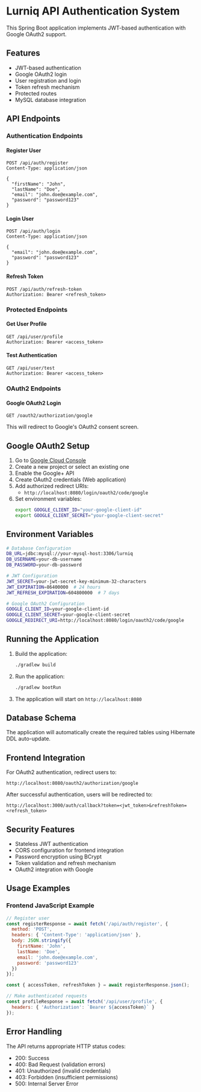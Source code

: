 # Lurniq API Authentication System

This Spring Boot application implements JWT-based authentication with Google OAuth2 support.

## Features

- JWT-based authentication
- Google OAuth2 login
- User registration and login
- Token refresh mechanism
- Protected routes
- MySQL database integration

## API Endpoints

### Authentication Endpoints

#### Register User
```
POST /api/auth/register
Content-Type: application/json

{
  "firstName": "John",
  "lastName": "Doe",
  "email": "john.doe@example.com",
  "password": "password123"
}
```

#### Login User
```
POST /api/auth/login
Content-Type: application/json

{
  "email": "john.doe@example.com",
  "password": "password123"
}
```

#### Refresh Token
```
POST /api/auth/refresh-token
Authorization: Bearer <refresh_token>
```

### Protected Endpoints

#### Get User Profile
```
GET /api/user/profile
Authorization: Bearer <access_token>
```

#### Test Authentication
```
GET /api/user/test
Authorization: Bearer <access_token>
```

### OAuth2 Endpoints

#### Google OAuth2 Login
```
GET /oauth2/authorization/google
```

This will redirect to Google's OAuth2 consent screen.

## Google OAuth2 Setup

1. Go to [Google Cloud Console](https://console.cloud.google.com/)
2. Create a new project or select an existing one
3. Enable the Google+ API
4. Create OAuth2 credentials (Web application)
5. Add authorized redirect URIs:
   - `http://localhost:8080/login/oauth2/code/google`
6. Set environment variables:
   ```bash
   export GOOGLE_CLIENT_ID="your-google-client-id"
   export GOOGLE_CLIENT_SECRET="your-google-client-secret"
   ```

## Environment Variables

```bash
# Database Configuration
DB_URL=jdbc:mysql://your-mysql-host:3306/lurniq
DB_USERNAME=your-db-username
DB_PASSWORD=your-db-password

# JWT Configuration
JWT_SECRET=your-jwt-secret-key-minimum-32-characters
JWT_EXPIRATION=86400000  # 24 hours
JWT_REFRESH_EXPIRATION=604800000  # 7 days

# Google OAuth2 Configuration
GOOGLE_CLIENT_ID=your-google-client-id
GOOGLE_CLIENT_SECRET=your-google-client-secret
GOOGLE_REDIRECT_URI=http://localhost:8080/login/oauth2/code/google
```

## Running the Application

1. Build the application:
   ```bash
   ./gradlew build
   ```

2. Run the application:
   ```bash
   ./gradlew bootRun
   ```

3. The application will start on `http://localhost:8080`

## Database Schema

The application will automatically create the required tables using Hibernate DDL auto-update.

## Frontend Integration

For OAuth2 authentication, redirect users to:
```
http://localhost:8080/oauth2/authorization/google
```

After successful authentication, users will be redirected to:
```
http://localhost:3000/auth/callback?token=<jwt_token>&refreshToken=<refresh_token>
```

## Security Features

- Stateless JWT authentication
- CORS configuration for frontend integration
- Password encryption using BCrypt
- Token validation and refresh mechanism
- OAuth2 integration with Google

## Usage Examples

### Frontend JavaScript Example

```javascript
// Register user
const registerResponse = await fetch('/api/auth/register', {
  method: 'POST',
  headers: { 'Content-Type': 'application/json' },
  body: JSON.stringify({
    firstName: 'John',
    lastName: 'Doe',
    email: 'john.doe@example.com',
    password: 'password123'
  })
});

const { accessToken, refreshToken } = await registerResponse.json();

// Make authenticated requests
const profileResponse = await fetch('/api/user/profile', {
  headers: { 'Authorization': `Bearer ${accessToken}` }
});
```

## Error Handling

The API returns appropriate HTTP status codes:
- 200: Success
- 400: Bad Request (validation errors)
- 401: Unauthorized (invalid credentials)
- 403: Forbidden (insufficient permissions)
- 500: Internal Server Error

